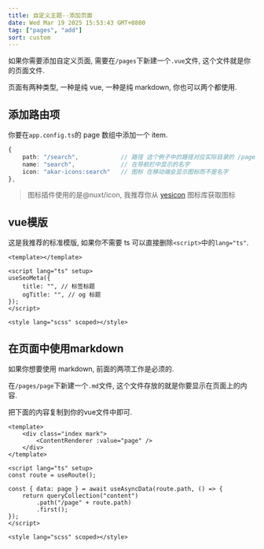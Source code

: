 ```yaml
---
title: 自定义主题--添加页面
date: Wed Mar 19 2025 15:53:43 GMT+0800
tag: ["pages", "add"]
sort: custom
---
```


如果你需要添加自定义页面, 需要在`/pages`下新建一个`.vue`文件, 这个文件就是你的页面文件.

页面有两种类型, 一种是纯 vue, 一种是纯 markdown, 你也可以两个都使用.

## 添加路由项

你要在`app.config.ts`的 page 数组中添加一个 item.

```typescript
{
    path: "/search",            // 路径 这个例子中的路径对应实际目录的 /pages/search.vue
    name: "search",             // 在导航栏中显示的名字
    icon: "akar-icons:search"   // 图标 在移动端会显示图标而不是名字
},
```

> 图标插件使用的是@nuxt/icon, 我推荐你从 [yesicon](https://yesicon.app/) 图标库获取图标

## vue模版

这是我推荐的标准模版, 如果你不需要 ts 可以直接删除`<script>`中的`lang="ts"`.

```vue
<template></template>

<script lang="ts" setup>
useSeoMeta({
	title: "", // 标签标题
	ogTitle: "", // og 标题
});
</script>

<style lang="scss" scoped></style>
```

## 在页面中使用markdown

如果你想要使用 markdown, 前面的两项工作是必须的.

在`/pages/page`下新建一个`.md`文件, 这个文件存放的就是你要显示在页面上的内容.

把下面的内容复制到你的vue文件中即可.

```vue
<template>
	<div class="index mark">
		<ContentRenderer :value="page" />
	</div>
</template>

<script lang="ts" setup>
const route = useRoute();

const { data: page } = await useAsyncData(route.path, () => {
	return queryCollection("content")
		.path("/page" + route.path)
		.first();
});
</script>

<style lang="scss" scoped></style>
```
